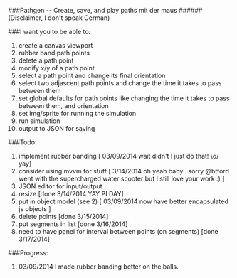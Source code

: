 ###Pathgen -- Create, save, and play  paths mit der maus 
######(Disclaimer, I don't speak German)

###I want you to be able to:
1. create a canvas viewport
2. rubber band path points
3. delete a path point
4. modify x/y of a path point
4. select a path point and change its final orientation
5. select two adjascent path points and change the time it takes to pass between them
6. set global defaults for path points like changing the time it takes to pass between them, and orientation
7. set img/sprite for running the simulation
8. run simulation
9. output to JSON for saving


###Todo:
1. implement rubber banding [ 03/09/2014 wait didn't I just do that! \o/ yay]
2. consider using mvvm for stuff [ 3/14/2014 oh yeah baby...sorry @btford went with the supercharged water scooter but I still love your work :) ]
3. JSON editor for input/output
4. resize [done 3/14/2014 YAY PI DAY]
5. put in object model (see 2) [ 03/09/2014 now have better encapsulated js objects ]
6. delete points [done 3/15/2014]
7. put segments in list [done 3/16/2014]
8. need to have panel for interval between points (on segments)  [done 3/17/2014]

###Progress:
1.  03/09/2014 I made rubber banding better on the balls.
